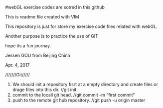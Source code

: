 #webGL exercise codes are sotred in this github


This is readme file created with VIM

This repository is just for store my exercise code files related with webGL.

Another purpose is to practice the use of GIT

hope its a fun journay.


Jessen GOU from Beijing China

Apr. 4, 2017

///////Git/////
1. We should init a repository fisrt at a empty directory and create files or drage files into this dir. //git init
2. commit to the locall git head. //git commit -m "first commit"
3. push to the remote git hub repository. //git push -u origin master


